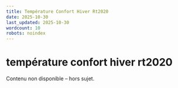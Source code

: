 ```yaml
---
title: Température Confort Hiver Rt2020
date: 2025-10-30
last_updated: 2025-10-30
wordcount: 10
robots: noindex
---
```


# température confort hiver rt2020

Contenu non disponible – hors sujet.